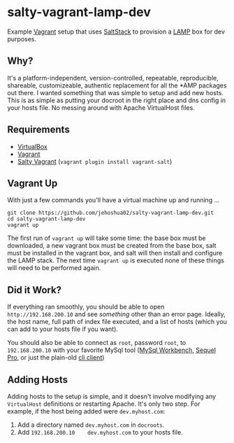 # salty-vagrant-lamp-dev

Example [Vagrant](http://docs.vagrantup.com/v2/why-vagrant/index.html) setup that uses [SaltStack](http://docs.saltstack.com/) to provision a [LAMP](http://en.wikipedia.org/wiki/LAMP_%28software_bundle%29) box for dev purposes.


## Why?

It's a platform-independent, version-controlled, repeatable, reproducible, shareable, customizeable, authentic 
replacement for all the *AMP packages out there. I wanted something that was simple to setup and add new hosts.
This is as simple as putting your docroot in the right place and dns config in your hosts file. No messing around
with Apache VirtualHost files.


## Requirements

+ [VirtualBox](https://www.virtualbox.org/wiki/Downloads)
+ [Vagrant](http://downloads.vagrantup.com/)
+ [Salty Vagrant](https://github.com/saltstack/salty-vagrant) (`vagrant plugin install vagrant-salt`)


## Vagrant Up

With just a few commands you'll have a virtual machine up and running ...

```shell
git clone https://github.com/jehoshua02/salty-vagrant-lamp-dev.git
cd salty-vagrant-lamp-dev
vagrant up
```

The first run of `vagrant up` will take some time: the base box must be downloaded, a new vagrant box must be created 
from the base box, salt must be installed in the vagrant box, and salt will then install and configure the LAMP stack. 
The next time `vagrant up` is executed none of these things will need to be performed again.


## Did it Work?

If everything ran smoothly, you should be able to open `http://192.168.200.10` and see *something* other than an error 
page. Ideally, the host name, full path of index file executed, and a list of hosts (which you can add to your hosts 
file if you want).

You should also be able to connect as `root`, password `root`, to `192.168.200.10` with your favorite MySql tool ([MySql Workbench](http://www.mysql.com/products/workbench/), [Sequel Pro](http://www.sequelpro.com/), or just the plain-old [cli client](http://dev.mysql.com/doc/refman/5.5/en/mysql.html))


## Adding Hosts

Adding hosts to the setup is simple, and it doesn't involve modifying any `VirtualHost` definitions or restarting
Apache. It's only two step. For example, if the host being added were `dev.myhost.com`:

1. Add a directory named `dev.myhost.com` in `docroots`.
2. Add `192.168.200.10    dev.myhost.com` to your hosts file.
